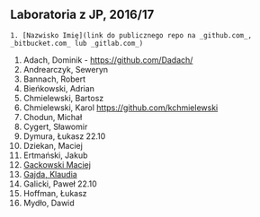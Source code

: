 ## Laboratoria z JP, 2016/17

```
1. [Nazwisko Imię](link do publicznego repo na _github.com_, _bitbucket.com_ lub _gitlab.com_)
```

1. Adach, Dominik - https://github.com/Dadach/
1. Andrearczyk, Seweryn
1. Bannach, Robert
1. Bieńkowski, Adrian
1. Chmielewski, Bartosz
1. Chmielewski, Karol https://github.com/kchmielewski
1. Chodun, Michał
1. Cygert, Sławomir
1. Dymura, Łukasz 22.10
1. Dziekan, Maciej
1. Ertmański, Jakub
1. [Gackowski Maciej](https://github.com/mgackowski96/Jezyki-Programowania-)
1. [Gajda, Klaudia](https://github.com/klaudiaga/srod_prog)
1. Galicki, Paweł 22.10
1. Hoffman, Łukasz
1. Mydło, Dawid
